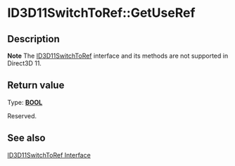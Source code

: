 # ID3D11SwitchToRef::GetUseRef

## Description

**Note** The [ID3D11SwitchToRef](https://learn.microsoft.com/windows/desktop/api/d3d11sdklayers/nn-d3d11sdklayers-id3d11switchtoref) interface and its methods are not supported in Direct3D 11.

## Return value

Type: **[BOOL](https://learn.microsoft.com/windows/desktop/WinProg/windows-data-types)**

Reserved.

## See also

[ID3D11SwitchToRef Interface](https://learn.microsoft.com/windows/desktop/api/d3d11sdklayers/nn-d3d11sdklayers-id3d11switchtoref)